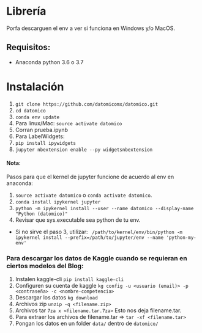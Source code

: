 # Librería

Porfa descarguen el env a ver si funciona en Windows y/o MacOS.


## Requisitos:
- Anaconda python 3.6 o 3.7

# Instalación
1. `git clone https://github.com/datomicomx/datomico.git`
2. `cd datomico`
3. `conda env update`
4. Para linux/Mac: `source activate datomico`
5. Corran prueba.ipynb
6. Para LabelWidgets:
  1. `pip install ipywidgets`
  2. `jupyter nbextension enable --py widgetsnbextension`

#### Nota:
Pasos para que el kernel de jupyter funcione de acuerdo al env en anaconda: 
1. `source activate datomico` o `conda activate datomico`.
2. `conda install ipykernel jupyter`
3. `python -m ipykernel install --user --name datomico --display-name "Python (datomico)"`
4. Revisar que sys.executable sea python de tu env.
- Si no sirve el paso 3, utilizar: ` /path/to/kernel/env/bin/python -m ipykernel install --prefix=/path/to/jupyter/env --name 'python-my-env'`

### Para descargar los datos de Kaggle cuando se requieran en ciertos modelos del Blog:
1. Instalen kaggle-cli
`pip install kaggle-cli`
2. Configuren su cuenta de kaggle
`kg config -u <usuario (email)> -p <contraseña> -c <nombre-competencia>`
3. Descargar los datos
`kg download`
4. Archivos zip
`unzip -q <filename.zip>`
5. Archivos tar 
`7za x <filename.tar.7za>` Esto nos deja filename.tar. 
6. Para extraer los archivos de filename.tar => `tar -xf <filename.tar>`
7. Pongan los datos en un folder `data/` dentro de `datomico/`
